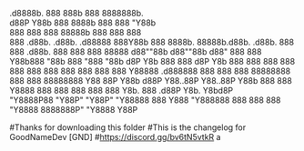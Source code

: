 
.d8888b.                         888    888b    888                                   8888888b.                    
d88P  Y88b                        888   8888b   888                                   888  "Y88b                   
888    888                        888   88888b  888                                   888    888                   
888         .d88b.   .d88b.   .d88888   888Y88b 888  8888b.  88888b.d88b.   .d88b.    888    888  .d88b.  888  888
888  88888 d88""88b d88""88b d88" 888   888 Y88b888     "88b 888 "888 "88b d8P  Y8b   888    888 d8P  Y8b 888  888
888    888 888  888 888  888 888  888   888  Y88888 .d888888 888  888  888 88888888   888    888 88888888 Y88  88P
Y88b  d88P Y88..88P Y88..88P Y88b 888   888   Y8888 888  888 888  888  888 Y8b.       888  .d88P Y8b.      Y8bd8P  
"Y8888P88  "Y88P"   "Y88P"   "Y88888    888    Y888 "Y888888 888  888  888  "Y8888    8888888P"   "Y8888    Y88P   


#Thanks for downloading this folder
#This is the changelog for GoodNameDev [GND]
#https://discord.gg/bv6tN5vtkR
a
